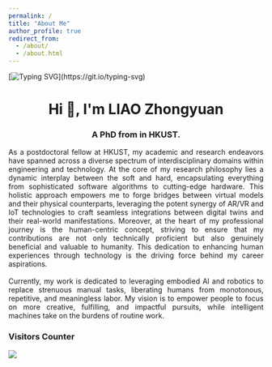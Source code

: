 ```yaml
---
permalink: /
title: "About Me"
author_profile: true
redirect_from: 
  - /about/
  - /about.html
---
```


[![Typing SVG](https://readme-typing-svg.herokuapp.com?font=&color=F74723&center=true&lines=WELCOME+TO+ZHONGYUAN'S+PAGE!)](https://git.io/typing-svg)

<h1 align="center">Hi 👋, I'm LIAO Zhongyuan</h1>
<h3 align="center">A PhD from in HKUST.</h3>

<p align="left">
</p>

<div style="text-align: justify">
  As a postdoctoral fellow at HKUST, my academic and research endeavors have spanned across a diverse spectrum of interdisciplinary domains within engineering and technology. At the core of my research philosophy lies a dynamic interplay between the soft and hard, encapsulating everything from sophisticated software algorithms to cutting-edge hardware. This holistic approach empowers me to forge bridges between virtual models and their physical counterparts, leveraging the potent synergy of AR/VR and IoT technologies to craft seamless integrations between digital twins and their real-world manifestations.  Moreover, at the heart of my professional journey is the human-centric concept, striving to ensure that my contributions are not only technically proficient but also genuinely beneficial and valuable to humanity. This dedication to enhancing human experiences through technology is the driving force behind my career aspirations.
  <br><br>
  Currently, my work is dedicated to leveraging embodied AI and robotics to replace strenuous manual tasks, liberating humans from monotonous, repetitive, and meaningless labor. My vision is to empower people to focus on more creative, fulfilling, and impactful pursuits, while intelligent machines take on the burdens of routine work.
</div>

### Visitors Counter

<div>
    <a href='https://clustrmaps.com/site/1c0l5'  title='Visit tracker'><img src='//clustrmaps.com/map_v2.png?cl=ffffff&w=794&t=n&d=i2UVlgK6oUoqukeSWsTiLLT3QXRFDJPWksS6jQs72fQ&co=2d78ad&ct=ffffff'/></a>
</div>

